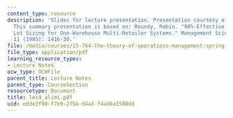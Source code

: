```yaml
---
content_type: resource
description: 'Slides for lecture presentation. Presentation courtesy of Riadh Alimi.
  This summary presentation is based on: Roundy, Robin. "98%-Effective Integer-Ratio
  Lot Sizing for One-Warehouse Multi-Retailer Systems." Management Science 31, no.
  11 (1985): 1416-30.'
file: /media/courses/15-764-the-theory-of-operations-management-spring-2004/ed3e2f90f7b9275bd4a2f4ad6a1568dd_lec4_alimi.pdf
file_type: application/pdf
learning_resource_types:
- Lecture Notes
ocw_type: OCWFile
parent_title: Lecture Notes
parent_type: CourseSection
resourcetype: Document
title: lec4_alimi.pdf
uid: ed3e2f90-f7b9-275b-d4a2-f4ad6a1568dd
---
```

